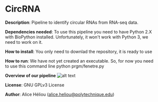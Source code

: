 # CircRNA


<b>Description</b>: Pipeline to identify circular RNAs from RNA-seq data.

<b>Dependencies needed</b>:
To use this pipeline you need to have Python 2.X with BioPython installed.
Unfortunately, it won't work with Python 3, we need to work on it.

<b>How to install</b>:
You only need to downlad the repository, it is ready to use

<b>How to run</b>:
We have not yet created an executable.
So, for now you need to use this command line
python prgm/fenetre.py

<b>Overview of our pipeline</b>
![alt text](http://www.lix.polytechnique.fr/Labo/Alice.Heliou/images/overview.png)

<b>License</b>: GNU GPLv3 License

<b>Author</b>: Alice Héliou (alice.heliou@polytechnique.edu)
